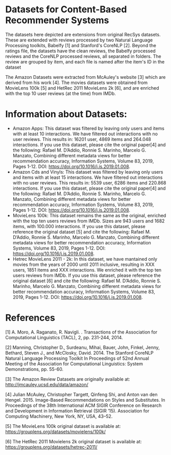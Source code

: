 # Datasets for Content-Based Recommender Systems

The datasets here depicted are extensions from original RecSys datasets. These are extended with reviews processed by two Natural Language Processing toolkits, Babelfy [1] and Stanford's CoreNLP [2]. Beyond the ratings file, the datasets have the clean reviews, the Babelfy processed reviews and the CoreNLP processed reviews, all separated in folders. The review are grouped by item, and each file is named after the item's ID in the dataset

The Amazon Datasets were extracted from McAuley's website [3] which are derived from his work [4]. The movies datasets were obtained from MovieLens 100k [5] and HetRec 2011 MovieLens 2k [6], and are enriched with the top 10 user reviews (at the time) from IMDb.

# Information about Datasets:

- Amazon Apps: This dataset was filtered by leaving only users and items with at least 10 interactions. We have filtered out interactions with no user reviews. This results in: 16201 user, 4869 items and 264.048 interactions. If you use this dataset, please cite the original paper[4] and the following: Rafael M. D’Addio, Ronnie S. Marinho, Marcelo G. Manzato, Combining different metadata views for better recommendation accuracy, Information Systems, Volume 83, 2019, Pages 1-12. DOI: https://doi.org/10.1016/j.is.2019.01.008.
- Amazon Cds and Vinyls: This dataset was filtered by leaving only users and items with at least 15 interactions. We have filtered out interactions with no user reviews. This results in: 5539 user, 6286 items and 220.868 interactions. If you use this dataset, please cite the original paper[4] and the following: Rafael M. D’Addio, Ronnie S. Marinho, Marcelo G. Manzato, Combining different metadata views for better recommendation accuracy, Information Systems, Volume 83, 2019, Pages 1-12. DOI: https://doi.org/10.1016/j.is.2019.01.008.
- MovieLens 100k: This dataset remains the same as the original, enriched with the top ten users reviews from IMDb. Sizes are 943 users and 1682 items, with 100.000 interactions. If you use this dataset, please reference the original dataset [5] and cite the following: Rafael M. D’Addio, Ronnie S. Marinho, Marcelo G. Manzato, Combining different metadata views for better recommendation accuracy, Information Systems, Volume 83, 2019, Pages 1-12. DOI: https://doi.org/10.1016/j.is.2019.01.008.
- Hetrec MovieLens 2011 - 2k: In this dataset, we have mantained only movies from the years of 2000 until 2011 inclusive, resulting in XXX users, 1851 items and XXX interactions. We  enriched it with the top ten users reviews from IMDb. If you use this dataset, please reference the original dataset [6] and cite the following: Rafael M. D’Addio, Ronnie S. Marinho, Marcelo G. Manzato, Combining different metadata views for better recommendation accuracy, Information Systems, Volume 83, 2019, Pages 1-12. DOI: https://doi.org/10.1016/j.is.2019.01.008.

# References

[1] A. Moro, A. Raganato, R. Navigli. . Transactions of the Association for Computational Linguistics (TACL), 2, pp. 231-244, 2014.

[2] Manning, Christopher D., Surdeanu, Mihai, Bauer, John, Finkel, Jenny, Bethard, Steven J., and McClosky, David. 2014. The Stanford CoreNLP Natural Language Processing Toolkit In Proceedings of 52nd Annual Meeting of the Association for Computational Linguistics: System Demonstrations, pp. 55-60.

[3] The Amazon Review Datasets are originally available at: http://jmcauley.ucsd.edu/data/amazon/

[4] Julian McAuley, Christopher Targett, Qinfeng Shi, and Anton van den Hengel. 2015. Image-Based Recommendations on Styles and Substitutes. In Proceedings of the 38th International ACM SIGIR Conference on Research and Development in Information Retrieval (SIGIR ’15). Association for Computing Machinery, New York, NY, USA, 43–52. 

[5] The MovieLens 100k original dataset is available at: https://grouplens.org/datasets/movielens/100k/

[6] The HetRec 2011 Movielens 2k original dataset is available at: https://grouplens.org/datasets/hetrec-2011/
